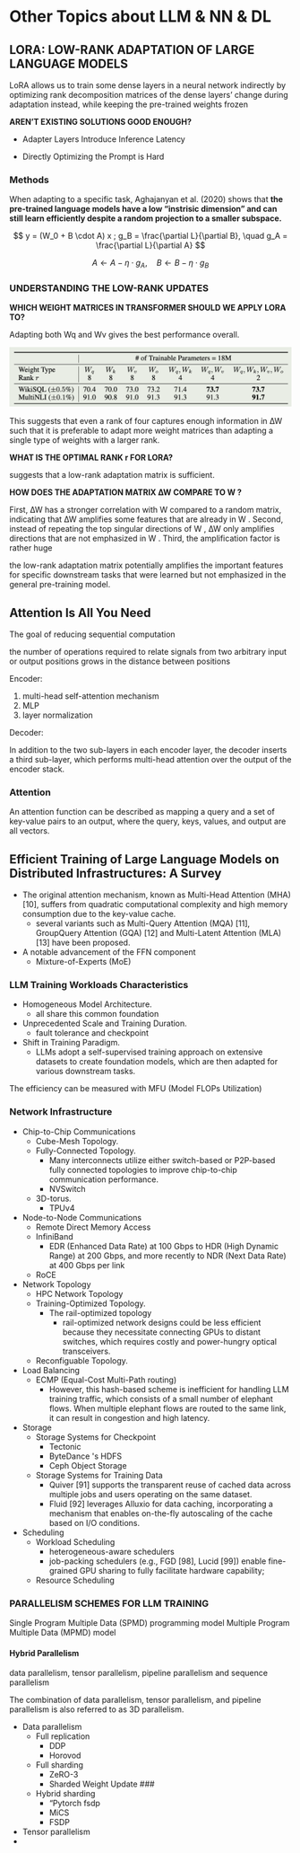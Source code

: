 # Other Topics about LLM & NN & DL

## LORA: LOW-RANK ADAPTATION OF LARGE LANGUAGE MODELS

LoRA allows us to train some dense layers in a neural network indirectly by optimizing rank decomposition matrices of the dense layers’ change during adaptation instead, while keeping the pre-trained weights frozen

**AREN’T EXISTING SOLUTIONS GOOD ENOUGH?**

- Adapter Layers Introduce Inference Latency

- Directly Optimizing the Prompt is Hard

### Methods

When adapting to a specific task, Aghajanyan et al. (2020) shows that **the pre-trained language models have a low “instrisic dimension” and can still learn efficiently despite a random projection to a smaller subspace.**

$$
y = (W_0 + B \cdot A) x ; g_B = \frac{\partial L}{\partial B}, \quad g_A = \frac{\partial L}{\partial A}
$$

$$
A \gets A - \eta \cdot g_A, \quad B \gets B - \eta \cdot g_B
$$

### UNDERSTANDING THE LOW-RANK UPDATES

**WHICH WEIGHT MATRICES IN TRANSFORMER SHOULD WE APPLY LORA TO?**

Adapting both Wq and Wv gives the best performance overall.

![](../images/LORA01.png)

This suggests that even a rank of four captures enough information in ∆W such that it is preferable to adapt more weight matrices than adapting a single type of weights with a larger rank.

**WHAT IS THE OPTIMAL RANK r FOR LORA?**

suggests that a low-rank adaptation matrix is sufficient.

**HOW DOES THE ADAPTATION MATRIX ∆W COMPARE TO W ?**

First, ∆W has a stronger correlation with W compared to a random matrix, indicating that ∆W amplifies some features that are already in W .
Second, instead of repeating the top singular directions of W , ∆W only amplifies directions that are not emphasized in W .
Third, the amplification factor is rather huge

the low-rank adaptation matrix potentially amplifies the important features for specific downstream tasks that were learned but not emphasized in the general pre-training model.

## Attention Is All You Need

The goal of reducing sequential computation

the number of operations required to relate signals from two arbitrary input or output positions grows in the distance between positions

Encoder: 

1. multi-head self-attention mechanism
2. MLP
3. layer normalization

Decoder:

In addition to the two sub-layers in each encoder layer, the decoder inserts a third sub-layer, which performs multi-head attention over the output of the encoder stack.

### Attention

An attention function can be described as mapping a query and a set of key-value pairs to an output, where the query, keys, values, and output are all vectors.

## Efficient Training of Large Language Models on  Distributed Infrastructures: A Survey

- The original attention mechanism, known as Multi-Head Attention (MHA) [10], suffers from quadratic computational complexity and high memory consumption due to the key-value cache.
  - several variants such as Multi-Query Attention (MQA) [11], GroupQuery Attention (GQA) [12] and Multi-Latent Attention (MLA) [13] have been proposed. 
- A notable advancement of the FFN component
  - Mixture-of-Experts (MoE)

### LLM Training Workloads Characteristics

- Homogeneous Model Architecture.
  - all share this common foundation
- Unprecedented Scale and Training Duration.
  - fault tolerance and checkpoint
- Shift in Training Paradigm.
  - LLMs adopt a self-supervised training approach on extensive datasets to create foundation models, which are then adapted for various downstream tasks.

The efficiency can be measured with MFU (Model FLOPs Utilization)

### Network Infrastructure

- Chip-to-Chip Communications
  - Cube-Mesh Topology.
  - Fully-Connected Topology.
    - Many interconnects utilize either switch-based or P2P-based fully connected topologies to improve chip-to-chip communication performance.
    - NVSwitch
  - 3D-torus.
    - TPUv4
- Node-to-Node Communications
  - Remote Direct Memory Access
  - InfiniBand
    - EDR (Enhanced Data Rate) at 100 Gbps to HDR (High Dynamic Range) at 200 Gbps, and more recently to NDR (Next Data Rate) at 400 Gbps per link
  - RoCE
- Network Topology
  - HPC Network Topology
  - Training-Optimized Topology.
    - The rail-optimized topology
      - rail-optimized network designs could be less efficient because they necessitate connecting GPUs to distant switches, which requires costly and power-hungry optical transceivers.
  - Reconfiguable Topology.
- Load Balancing
  - ECMP (Equal-Cost Multi-Path routing)
    - However, this hash-based scheme is inefficient for handling LLM training traffic, which consists of a small number of elephant flows. When multiple elephant flows are routed to the same link, it can result in congestion and high latency.
- Storage
  - Storage Systems for Checkpoint
    - Tectonic
    - ByteDance 's HDFS 
    - Ceph Object Storage
  - Storage Systems for Training Data
    - Quiver [91] supports the transparent reuse of cached data across multiple jobs and users operating on the same dataset.
    - Fluid [92] leverages Alluxio for data caching, incorporating a mechanism that enables on-the-fly autoscaling of the cache based on I/O conditions.
- Scheduling
  - Workload Scheduling
    - heterogeneous-aware schedulers
    - job-packing schedulers (e.g., FGD [98], Lucid [99]) enable fine-grained GPU sharing to fully facilitate hardware capability;
  - Resource Scheduling

### PARALLELISM SCHEMES FOR LLM TRAINING

Single Program Multiple Data (SPMD) programming model
Multiple Program Multiple Data (MPMD) model

#### Hybrid Parallelism

data parallelism, tensor parallelism, pipeline parallelism and sequence parallelism

The combination of data parallelism, tensor parallelism, and pipeline parallelism is also referred to as 3D parallelism.

- Data parallelism
  - Full replication
    - DDP
    - Horovod
  - Full sharding
    - ZeRO-3 
    - Sharded Weight Update ###
  - Hybrid sharding
    - “Pytorch fsdp
    - MiCS
    - FSDP 
- Tensor parallelism
- 